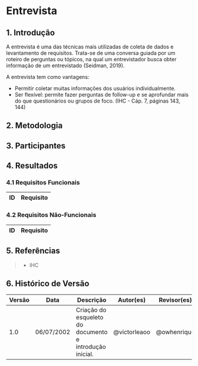 # Entrevista

## 1. Introdução
A entrevista é uma das técnicas mais utilizadas de coleta de dados e levantamento de requisitos. Trata-se de uma conversa guiada por um roteiro de perguntas ou tópicos, na qual um entrevistador busca obter informação de um entrevistado (Seidman, 2019).

A entrevista tem como vantagens:

- Permitir coletar muitas informações dos usuários individualmente.
- Ser flexível: permite fazer perguntas de follow-up e se aprofundar mais do que questionários ou grupos de foco.
(IHC - Cáp. 7, páginas 143, 144)

## 2. Metodologia

## 3. Participantes

## 4. Resultados
### 4.1 Requisitos Funcionais
| ID  | Requisito |
| :-: | :-------- |

### 4.2 Requisitos Não-Funcionais
| ID  | Requisito | 
| :-: | :-------- |

## 5. Referências
> - IHC

## 6. Histórico de Versão
| Versão | Data | Descrição | Autor(es) | Revisor(es) |
| ------ | ---- | --------- | --------- | ----------- |
| 1.0    | 06/07/2002 | Criação do esqueleto do documento e introdução inicial. | @victorleaoo | @owhenrique |